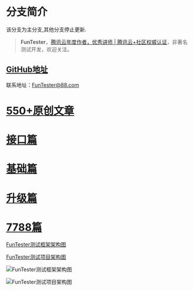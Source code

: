 # 分支简介

该分支为主分支,其他分支停止更新.

> **FunTester**，[腾讯云年度作者，优秀讲师 | 腾讯云+社区权威认证](https://mp.weixin.qq.com/s/oeTeJZs6h4jJJMRyUunurw)，非著名测试开发，欢迎关注。


## [GitHub地址](https://github.com/JunManYuanLong/FunTester)

联系地址：FunTester@88.com

# [**550+原创文章**](/document/directory.markdown)
# [**接口篇**](/document/api.markdown)
# [**基础篇**](/document/base.markdown)
# [**升级篇**](/document/update.markdown)
# [**7788篇**](/document/7788.markdown)

[FunTester测试框架架构图](http://pic.automancloud.com/structure.png)

[FunTester测试项目架构图](http://pic.automancloud.com/project.png)

![FunTester测试框架架构图](http://pic.automancloud.com/structure.png)

![FunTester测试项目架构图](http://pic.automancloud.com/project.png)